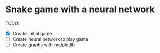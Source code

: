 # Snake game with a neural network

TODO:
- [x] Create initial game
- [ ] Create neural network to play game
- [ ] Create graphs with matplotlib
